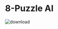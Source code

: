 # 8-Puzzle AI
 
![download](https://user-images.githubusercontent.com/70590860/217610314-a0c2fdff-3b2d-4f6c-ad93-92606c1671ae.png)
